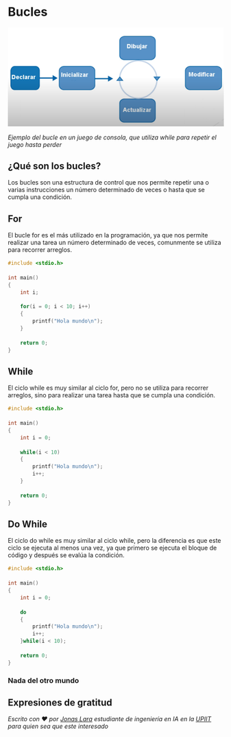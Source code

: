 # Bucles

![](/00.-Sources/Images/Bucle.png)

_Ejemplo del bucle en un juego de consola, que utiliza while para repetir el juego hasta perder_

## ¿Qué son los bucles?

Los bucles son una estructura de control que nos permite repetir una o varias instrucciones un número determinado de veces o hasta que se cumpla una condición.

## For

El bucle for es el más utilizado en la programación, ya que nos permite realizar una tarea un número determinado de veces, comunmente se utiliza para recorrer arreglos.

```c
#include <stdio.h>

int main() 
{
    int i;
    
    for(i = 0; i < 10; i++)
    {
        printf("Hola mundo\n");
    }
    
    return 0;
}
```

## While

El ciclo while es muy similar al ciclo for, pero no se utiliza para recorrer arreglos, sino para realizar una tarea hasta que se cumpla una condición.

```c
#include <stdio.h>

int main() 
{
    int i = 0;
    
    while(i < 10)
    {
        printf("Hola mundo\n");
        i++;
    }
    
    return 0;
}
```

## Do While

El ciclo do while es muy similar al ciclo while, pero la diferencia es que este ciclo se ejecuta al menos una vez, ya que primero se ejecuta el bloque de código y después se evalúa la condición.

```c
#include <stdio.h>

int main() 
{
    int i = 0;
    
    do
    {
        printf("Hola mundo\n");
        i++;
    }while(i < 10);
    
    return 0;
}
```

### Nada del otro mundo


## Expresiones de gratitud

_Escrito con ❤️ por [Jonas Lara](https://medium.com/@jonas_lara) estudiante de ingeniería en IA en la [UPIIT](https://www.upiit.ipn.mx/) para quien sea que este interesado_
